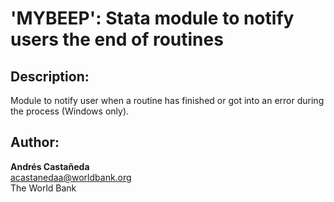 # 'MYBEEP': Stata module to notify users the end of routines


## Description: 
  Module to notify user when a routine has finished or got into an error during the process (Windows only).  


## Author: 

  **Andrés Castañeda**  
  [acastanedaa@worldbank.org](mailto:acastanedaa@worldbank.org)  
  The World Bank  

